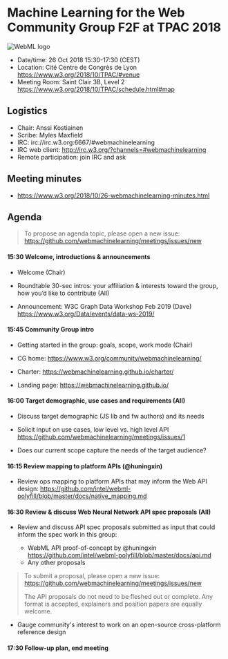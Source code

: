 # Machine Learning for the Web Community Group F2F at TPAC 2018

![WebML logo][logo]

* Date/time: 26 Oct 2018 15:30-17:30 (CEST)
* Location: Cité Centre de Congrès de Lyon https://www.w3.org/2018/10/TPAC/#venue
* Meeting Room: Saint Clair 3B, Level 2 https://www.w3.org/2018/10/TPAC/schedule.html#map

## Logistics

* Chair: Anssi Kostiainen
* Scribe: Myles Maxfield
* IRC: irc://irc.w3.org:6667/#webmachinelearning
* IRC web client: http://irc.w3.org/?channels=#webmachinelearning
* Remote participation: join IRC and ask

## Meeting minutes

* https://www.w3.org/2018/10/26-webmachinelearning-minutes.html

## Agenda

>To propose an agenda topic, please open a new issue:
>https://github.com/webmachinelearning/meetings/issues/new

#### 15:30 Welcome, introductions & announcements

* Welcome (Chair)

* Roundtable 30-sec intros: your affiliation & interests toward the group, how you’d like to contribute (All)

* Announcement: W3C Graph Data Workshop Feb 2019 (Dave)
https://www.w3.org/Data/events/data-ws-2019/

#### 15:45 Community Group intro

* Getting started in the group: goals, scope, work mode (Chair)

* CG home: https://www.w3.org/community/webmachinelearning/
* Charter: https://webmachinelearning.github.io/charter/
* Landing page: https://webmachinelearning.github.io/

#### 16:00 Target demographic, use cases and requirements (All)

* Discuss target demographic (JS lib and fw authors) and its needs

* Solicit input on use cases, low level vs. high level API https://github.com/webmachinelearning/meetings/issues/1

* Does our current scope capture the needs of the target audience?

#### 16:15 Review mapping to platform APIs (@huningxin)

* Review ops mapping to platform APIs that may inform the Web API design:
https://github.com/intel/webml-polyfill/blob/master/docs/native_mapping.md

#### 16:30 Review & discuss Web Neural Network API spec proposals (All)

* Review and discuss API spec proposals submitted as input that could inform the spec work in this group:

  * WebML API proof-of-concept by @huningxin https://github.com/intel/webml-polyfill/blob/master/docs/api.md
  * Any other proposals

>To submit a proposal, please open a new issue:
>https://github.com/webmachinelearning/meetings/issues/new
>
>The API proposals do not need to be fleshed out or complete. Any format is accepted, explainers and position papers are equally welcome.

* Gauge community's interest to work on an open-source cross-platform reference design

#### 17:30 Follow-up plan, end meeting

[logo]: https://avatars3.githubusercontent.com/u/42399997?s=100 "WebML Logo, CC0 Creative Commons"
